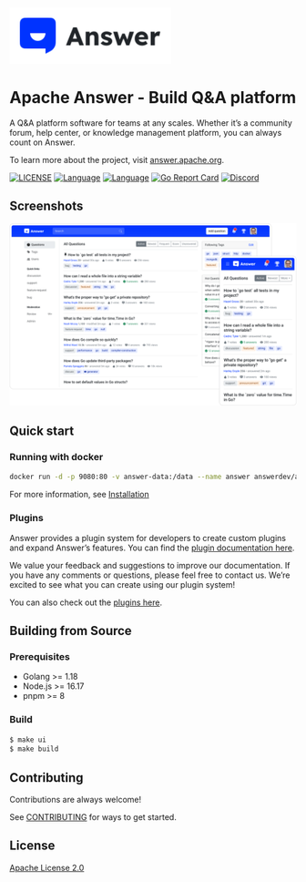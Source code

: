<a href="https://answer.apache.org">
    <img alt="logo" src="docs/img/logo.svg" height="99px">
</a>

# Apache Answer - Build Q&A platform

A Q&A platform software for teams at any scales. Whether it’s a community forum, help center, or knowledge management platform, you can always count on Answer.

To learn more about the project, visit [answer.apache.org](https://answer.apache.org).

[![LICENSE](https://img.shields.io/github/license/apache/incubator-answer)](https://github.com/apache/incubator-answer/blob/main/LICENSE)
[![Language](https://img.shields.io/badge/language-go-blue.svg)](https://golang.org/)
[![Language](https://img.shields.io/badge/language-react-blue.svg)](https://reactjs.org/)
[![Go Report Card](https://goreportcard.com/badge/github.com/apache/incubator-answer)](https://goreportcard.com/report/github.com/apache/incubator-answer)
[![Discord](https://img.shields.io/badge/discord-chat-5865f2?logo=discord&logoColor=f5f5f5)](https://discord.gg/Jm7Y4cbUej)

## Screenshots

![screenshot](docs/img/screenshot.png)

## Quick start

### Running with docker

```bash
docker run -d -p 9080:80 -v answer-data:/data --name answer answerdev/answer:latest
```

For more information, see [Installation](https://answer.apache.org/docs/installation)

### Plugins

Answer provides a plugin system for developers to create custom plugins and expand Answer’s features. You can find the [plugin documentation here](https://answer.apache.org/community/plugins).

We value your feedback and suggestions to improve our documentation. If you have any comments or questions, please feel free to contact us. We’re excited to see what you can create using our plugin system!

You can also check out the [plugins here](https://answer.apache.org/plugins).

## Building from Source

### Prerequisites

- Golang >= 1.18
- Node.js >= 16.17
- pnpm >= 8

### Build

```bash
$ make ui
$ make build
```

## Contributing

Contributions are always welcome!

See [CONTRIBUTING](https://answer.apache.org/community/contributing) for ways to get started.

## License

[Apache License 2.0](https://github.com/apache/incubator-answer/blob/main/LICENSE)
